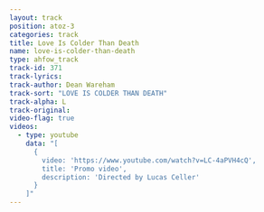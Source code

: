 ```yaml
---
layout: track
position: atoz-3
categories: track
title: Love Is Colder Than Death
name: love-is-colder-than-death
type: ahfow_track
track-id: 371
track-lyrics: 
track-author: Dean Wareham
track-sort: "LOVE IS COLDER THAN DEATH"
track-alpha: L
track-original: 
video-flag: true
videos:
  - type: youtube
    data: "[
      { 
        video: 'https://www.youtube.com/watch?v=LC-4aPVH4cQ',
        title: 'Promo video',
        description: 'Directed by Lucas Celler'
      }
    ]"
---
```

